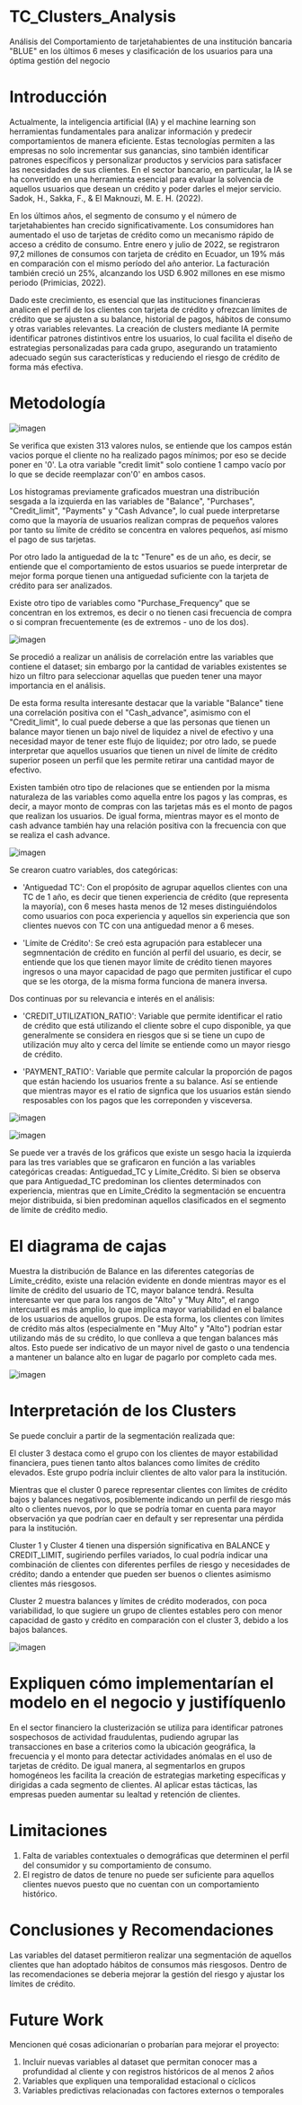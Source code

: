 # TC_Clusters_Analysis
Análisis del Comportamiento de tarjetahabientes de una institución bancaria "BLUE" en los últimos 6 meses y clasificación de los usuarios para una óptima gestión del negocio


# Introducción
Actualmente, la inteligencia artificial (IA) y el machine learning son herramientas fundamentales para analizar información y predecir comportamientos de manera eficiente. Estas tecnologías permiten a las empresas no solo incrementar sus ganancias, sino también identificar patrones específicos y personalizar productos y servicios para satisfacer las necesidades de sus clientes. En el sector bancario, en particular, la IA se ha convertido en una herramienta esencial para evaluar la solvencia de aquellos usuarios que desean un crédito y poder darles el mejor servicio. Sadok, H., Sakka, F., & El Maknouzi, M. E. H. (2022).

En los últimos años, el segmento de consumo y el número de tarjetahabientes han crecido significativamente. Los consumidores han aumentado el uso de tarjetas de crédito como un mecanismo rápido de acceso a crédito de consumo. Entre enero y julio de 2022, se registraron 97,2 millones de consumos con tarjeta de crédito en Ecuador, un 19% más en comparación con el mismo período del año anterior. La facturación también creció un 25%, alcanzando los USD 6.902 millones en ese mismo periodo (Primicias, 2022).

Dado este crecimiento, es esencial que las instituciones financieras analicen el perfil de los clientes con tarjeta de crédito y ofrezcan límites de crédito que se ajusten a su balance, historial de pagos, hábitos de consumo y otras variables relevantes. La creación de clusters mediante IA permite identificar patrones distintivos entre los usuarios, lo cual facilita el diseño de estrategias personalizadas para cada grupo, asegurando un tratamiento adecuado según sus características y reduciendo el riesgo de crédito de forma más efectiva.

# Metodología

![imagen](https://github.com/user-attachments/assets/454121f4-c000-4fea-830c-5f69f455be47)


Se verifica que existen 313 valores nulos, se entiende que los campos están vacios porque el cliente no ha realizado pagos mínimos; por eso se decide poner en '0'. La otra variable "credit limit" solo contiene 1 campo vacío por lo que se decide reemplazar con'0' en ambos casos.


Los histogramas previamente graficados muestran una distribución sesgada a la izquierda en las variables de "Balance", "Purchases", "Credit_limit", "Payments" y "Cash Advance", lo cual puede interpretarse como que la mayoría de usuarios realizan compras de pequeños valores por tanto su límite de crédito se concentra en valores pequeños, así mismo el pago de sus tarjetas.

Por otro lado la antiguedad de la tc "Tenure" es de un año, es decir, se entiende que el comportamiento de estos usuarios se puede interpretar de mejor forma porque tienen una antiguedad suficiente con la tarjeta de crédito para ser analizados.

Existe otro tipo de variables como "Purchase_Frequency" que se concentran en los extremos, es decir o no tienen casi frecuencia de compra o si compran frecuentemente (es de extremos - uno de los dos).

![imagen](https://github.com/user-attachments/assets/c6d076dd-baa9-4093-b6ef-61b63ca43370)



Se procedió a realizar un análisis de correlación entre las variables que contiene el dataset; sin embargo por la cantidad de variables existentes se hizo un filtro para seleccionar aquellas que pueden tener una mayor importancia en el análisis.

De esta forma resulta interesante destacar que la variable "Balance" tiene una correlación positiva con el "Cash_advance", asimismo con el "Credit_limit", lo cual puede deberse a que las personas que tienen un balance mayor tienen un bajo nivel de liquidez a nivel de efectivo y una necesidad mayor de tener este flujo de liquidez; por otro lado, se puede interpretar que aquellos usuarios que tienen un nivel de límite de crédito superior poseen un perfil que les permite retirar una cantidad mayor de efectivo.

Existen también otro tipo de relaciones que se entienden por la misma naturaleza de las variables como aquella entre los pagos y las compras, es decir, a mayor monto de compras con las tarjetas más es el monto de pagos que realizan los usuarios. De igual forma, mientras mayor es el monto de cash advance también hay una relación positiva con la frecuencia con que se realiza el cash advance.

![imagen](https://github.com/user-attachments/assets/854f9950-a1a9-4659-981d-60c9e7fb9010)




Se crearon cuatro variables, dos categóricas:

- 'Antiguedad TC': Con el propósito de agrupar aquellos clientes con una TC de 1 año, es decir que tienen experiencia de crédito (que representa la mayoría), con 6 meses hasta menos de 12 meses distinguiéndolos como usuarios con poca experiencia y aquellos sin experiencia que son clientes nuevos con TC con una antiguedad menor a 6 meses. 

- 'Límite de Crédito': Se creó esta agrupación para establecer una segmnentación de crédito en función al perfil del usuario, es decir, se entiende que los que tienen mayor límite de crédito tienen mayores ingresos o una mayor capacidad de pago que permiten justificar el cupo que se les otorga, de la misma forma funciona de manera inversa. 

Dos continuas por su relevancia e interés en el análisis:

- 'CREDIT_UTILIZATION_RATIO': Variable que permite identificar el ratio de crédito que está utilizando el cliente sobre el cupo disponible, ya que generalmente se considera en riesgos que si se tiene un cupo de utilización muy alto y cerca del límite se entiende como un mayor riesgo de crédito.

- 'PAYMENT_RATIO': Variable que permite calcular la proporción de pagos que están haciendo los usuarios frente a su balance. Así se entiende que mientras mayor es el ratio de signfica que los usuarios están siendo resposables con los pagos que les correponden y visceversa.


![imagen](https://github.com/user-attachments/assets/9f606504-e0c5-4416-8a2a-d6608c947f4a)

![imagen](https://github.com/user-attachments/assets/d7d0cd10-3292-40b9-8467-ed5c5eeff3c7)

Se puede ver a través de los gráficos que existe un sesgo hacia la izquierda para las tres variables que se graficaron en función a las variables categóricas creadas: Antiguedad_TC y Límite_Crédito. Si bien se observa que para Antiguedad_TC predominan los clientes determinados con experiencia, mientras que en Límite_Crédito la segmentación se encuentra mejor distribuida, si bien predominan aquellos clasificados en el segmento de límite de crédito medio.

# El diagrama de cajas

Muestra la distribución de Balance en las diferentes categorías de Límite_crédito, existe una relación evidente en donde mientras mayor es el límite de crédito del usuario de TC, mayor balance tendrá. Resulta interesante ver que para los rangos de "Alto" y "Muy Alto", el rango intercuartil es más amplio, lo que implica mayor variabilidad en el balance de los usuarios de aquellos grupos. De esta forma, los clientes con límites de crédito más altos (especialmente en "Muy Alto" y "Alto") podrían estar utilizando más de su crédito, lo que conlleva a que tengan balances más altos. Esto puede ser indicativo de un mayor nivel de gasto o una tendencia a mantener un balance alto en lugar de pagarlo por completo cada mes.

![imagen](https://github.com/user-attachments/assets/6976e3cc-6a95-4a06-9c5d-bffd172289e3)


# Interpretación de los Clusters

Se puede concluir a partir de la segmentación realizada que:

El cluster 3 destaca como el grupo con los clientes de mayor estabilidad financiera, pues tienen tanto altos balances como límites de crédito elevados. Este grupo podría incluir clientes de alto valor para la institución.

Mientras que el cluster 0 parece representar clientes con límites de crédito bajos y balances negativos, posiblemente indicando un perfil de riesgo más alto o clientes nuevos, por lo que se podría tomar en cuenta para mayor observación ya que podrían caer en default y ser representar una pérdida para la institución.

Cluster 1 y Cluster 4 tienen una dispersión significativa en BALANCE y CREDIT_LIMIT, sugiriendo perfiles variados, lo cual podría indicar una combinación de clientes con diferentes perfiles de riesgo y necesidades de crédito; dando a entender que pueden ser buenos o clientes asimismo clientes más riesgosos.

Cluster 2 muestra balances y límites de crédito moderados, con poca variabilidad, lo que sugiere un grupo de clientes estables pero con menor capacidad de gasto y crédito en comparación con el cluster 3, debido a los bajos balances.

![imagen](https://github.com/user-attachments/assets/3b0d9859-fc94-4ac9-8d92-a3a5bfb77427)


# Expliquen cómo implementarían el modelo en el negocio y justifíquenlo

En el sector financiero la clusterización se utiliza para identificar patrones sospechosos de actividad fraudulentas, pudiendo agrupar las transacciones en base a criterios como la ubicación geográfica, la frecuencia y el monto para detectar actividades anómalas en el uso de tarjetas de crédito. De igual manera, al segmentarlos en grupos homogéneos les facilita la creación de estrategias marketing específicas y dirigidas a cada segmento de clientes. Al aplicar estas tácticas, las empresas pueden aumentar su lealtad y retención de clientes.

# Limitaciones

1. Falta de variables contextuales o demográficas que determinen el perfil del consumidor y su comportamiento de consumo. 
2. El registro de datos de tenure no puede ser suficiente para aquellos clientes nuevos puesto que no cuentan con un comportamiento histórico.

# Conclusiones y Recomendaciones
Las variables del dataset permitieron realizar una segmentación de aquellos clientes que han adoptado hábitos de consumos más riesgosos. Dentro de las recomendaciones se deberia mejorar la gestión del riesgo y ajustar los límites de crédito.

# Future Work
Mencionen qué cosas adicionarían o probarían para mejorar el proyecto:
1. Incluir nuevas variables al dataset que permitan conocer mas a profundidad al cliente y con registros históricos de al menos 2 años
2. Variables que expliquen  una temporalidad estacional o cíclicos
3. Variables predictivas relacionadas con factores externos o temporales



